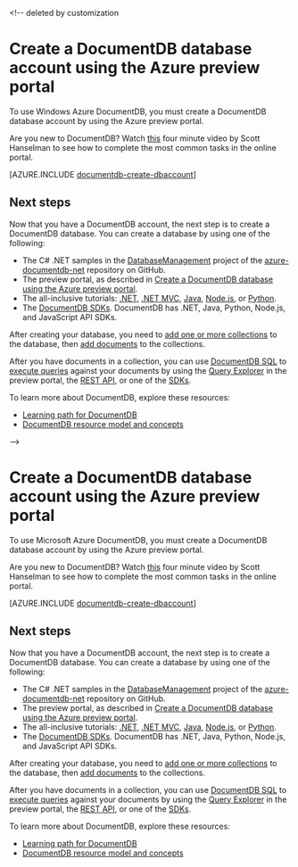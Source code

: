 <properties 
	pageTitle="Create a database account - Trial | Windows Azure" 
	description="Learn how to create database accounts using the online database creator for Azure DocumentDB, a managed NoSQL document database for JSON. Get a trial today."
	keywords="trial, online database creator, create a database, create database, documentdb, azure, Microsoft azure"
	services="documentdb" 
	documentationCenter="" 
	authors="mimig1" 
	manager="jhubbard" 
	editor="monicar"/>

<tags
	ms.service="documentdb"
	ms.date="09/25/2015"
	wacn.date=""/><!-- deleted by customization


# Create a DocumentDB database account using the Azure preview portal

To use Windows Azure DocumentDB, you must create a DocumentDB database account by using the Azure preview portal. 

Are you new to DocumentDB? Watch [this](http://azure.microsoft.com/documentation/videos/create-documentdb-on-azure/) four minute video by Scott Hanselman to see how to complete the most common tasks in the online portal.

[AZURE.INCLUDE [documentdb-create-dbaccount](../includes/documentdb-create-dbaccount.md)]

## Next steps

Now that you have a DocumentDB account, the next step is to create a DocumentDB database. You can create a database by using one of the following:

- The C# .NET samples in the [DatabaseManagement](https://github.com/Azure/azure-documentdb-net/tree/master/samples/code-samples/DatabaseManagement) project of the [azure-documentdb-net](https://github.com/Azure/azure-documentdb-net/tree/master/samples/code-samples) repository on GitHub.
- The preview portal, as described in [Create a DocumentDB database using the Azure preview portal](/documentation/articles/documentdb-create-database).
- The all-inclusive tutorials: [.NET](/documentation/articles/documentdb-get-started), [.NET MVC](/documentation/articles/documentdb-dotnet-application), [Java](/documentation/articles/documentdb-java-application), [Node.js](/documentation/articles/documentdb-nodejs-application), or [Python](/documentation/articles/documentdb-python-application).
- The [DocumentDB SDKs](https://msdn.microsoft.com/zh-cn/library/azure/dn781482.aspx). DocumentDB has .NET, Java, Python, Node.js, and JavaScript API SDKs. 


After creating your database, you need to [add one or more collections](/documentation/articles/documentdb-create-collection) to the database, then [add documents](/documentation/articles/documentdb-view-json-document-explorer) to the collections. 

After you have documents in a collection, you can use [DocumentDB SQL](/documentation/articles/documentdb-sql-query) to [execute queries](/documentation/articles/documentdb-sql-query#executing-queries) against your documents by using the [Query Explorer](/documentation/articles/documentdb-query-collections-query-explorer) in the preview portal, the [REST API](https://msdn.microsoft.com/zh-cn/library/azure/dn781481.aspx), or one of the [SDKs](https://msdn.microsoft.com/zh-cn/library/azure/dn781482.aspx).

To learn more about DocumentDB, explore these resources:

-	[Learning path for DocumentDB](https://azure.microsoft.com/documentation/learning-paths/documentdb/)
-	[DocumentDB resource model and concepts](/documentation/articles/documentdb-resources)

 

-->
<!-- keep by customization: begin -->


# Create a DocumentDB database account using the Azure preview portal

To use Microsoft Azure DocumentDB, you must create a DocumentDB database account by using the Azure preview portal. 

Are you new to DocumentDB? Watch [this](http://azure.microsoft.com/documentation/videos/create-documentdb-on-azure/) four minute video by Scott Hanselman to see how to complete the most common tasks in the online portal.

[AZURE.INCLUDE [documentdb-create-dbaccount](../../includes/documentdb-create-dbaccount.md)]

## Next steps

Now that you have a DocumentDB account, the next step is to create a DocumentDB database. You can create a database by using one of the following:

- The C# .NET samples in the [DatabaseManagement](https://github.com/Azure/azure-documentdb-net/tree/master/samples/code-samples/DatabaseManagement) project of the [azure-documentdb-net](https://github.com/Azure/azure-documentdb-net/tree/master/samples/code-samples) repository on GitHub.
- The preview portal, as described in [Create a DocumentDB database using the Azure preview portal](documentdb-create-database.md).
- The all-inclusive tutorials: [.NET](documentdb-get-started.md), [.NET MVC](documentdb-dotnet-application.md), [Java](documentdb-java-application.md), [Node.js](documentdb-nodejs-application.md), or [Python](documentdb-python-application.md).
- The [DocumentDB SDKs](https://msdn.microsoft.com/library/azure/dn781482.aspx). DocumentDB has .NET, Java, Python, Node.js, and JavaScript API SDKs. 


After creating your database, you need to [add one or more collections](documentdb-create-collection.md) to the database, then [add documents](documentdb-view-json-document-explorer.md) to the collections. 

After you have documents in a collection, you can use [DocumentDB SQL](documentdb-sql-query.md) to [execute queries](documentdb-sql-query.md#executing-queries) against your documents by using the [Query Explorer](documentdb-query-collections-query-explorer.md) in the preview portal, the [REST API](https://msdn.microsoft.com/library/azure/dn781481.aspx), or one of the [SDKs](https://msdn.microsoft.com/library/azure/dn781482.aspx).

To learn more about DocumentDB, explore these resources:

-	[Learning path for DocumentDB](https://azure.microsoft.com/documentation/learning-paths/documentdb/)
-	[DocumentDB resource model and concepts](documentdb-resources.md)

 

<!-- keep by customization: end -->